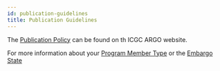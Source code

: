 ```yaml
---
id: publication-guidelines
title: Publication Guidelines
---
```


The [Publication Policy](https://www.icgc-argo.org/page/77/e3-publication-policy) can be found on th ICGC ARGO website.

For more information about your [Program Member Type]() or the [Embargo State]()
